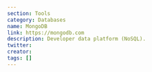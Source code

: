```yaml
---
section: Tools
category: Databases
name: MongoDB
link: https://mongodb.com
description: Developer data platform (NoSQL).
twitter:
creator:
tags: []
---
```

